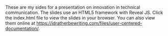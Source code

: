 These are my sides for a presentation on innovation in technical communication. The slides use an HTML5 framework with Reveal JS. Click the index.html file to view the slides in your browser. You can also view them online at https://idratherbewriting.com/files/user-centered-documentation/.